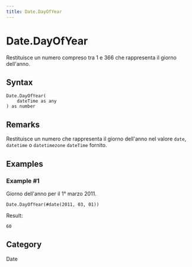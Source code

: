 ```yaml
---
title: Date.DayOfYear
---
```


# Date.DayOfYear


Restituisce un numero compreso tra 1 e 366 che rappresenta il giorno dell&#39;anno.


## Syntax

```powerquery
Date.DayOfYear(
    dateTime as any
) as number
```


## Remarks

Restituisce un numero che rappresenta il giorno dell'anno nel valore <code>date</code>, <code>datetime</code> o <code>datetimezone</code> <code>dateTime</code> fornito.


## Examples

### Example #1 
Giorno dell&#39;anno per il 1° marzo 2011.
```powerquery
Date.DayOfYear(#date(2011, 03, 01))
```

Result: 
```powerquery
60
```




## Category
Date
